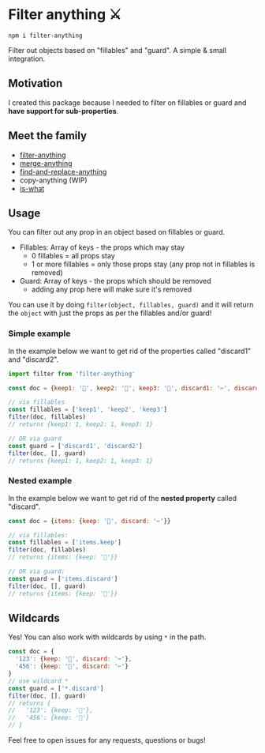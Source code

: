 # Filter anything ⚔️

```
npm i filter-anything
```

Filter out objects based on "fillables" and "guard". A simple & small integration.

## Motivation

I created this package because I needed to filter on fillables or guard and **have support for sub-properties**.

## Meet the family

- [filter-anything](https://github.com/mesqueeb/filter-anything)
- [merge-anything](https://github.com/mesqueeb/merge-anything)
- [find-and-replace-anything](https://github.com/mesqueeb/find-and-replace-anything)
- copy-anything (WIP)
- [is-what](https://github.com/mesqueeb/is-what)

## Usage

You can filter out any prop in an object based on fillables or guard.

- Fillables: Array of keys - the props which may stay
  - 0 fillables = all props stay
  - 1 or more fillables = only those props stay (any prop not in fillables is removed)
- Guard: Array of keys - the props which should be removed
  - adding any prop here will make sure it's removed

You can use it by doing `filter(object, fillables, guard)` and it will return the `object` with just the props as per the fillables and/or guard!

### Simple example

In the example below we want to get rid of the properties called "discard1" and "discard2".

```js
import filter from 'filter-anything'

const doc = {keep1: '📌', keep2: '🧷', keep3: '📎', discard1: '✂️', discard2: '🖍'}

// via fillables
const fillables = ['keep1', 'keep2', 'keep3']
filter(doc, fillables)
// returns {keep1: 1, keep2: 1, keep3: 1}

// OR via guard
const guard = ['discard1', 'discard2']
filter(doc, [], guard)
// returns {keep1: 1, keep2: 1, keep3: 1}
```

### Nested example

In the example below we want to get rid of the **nested property** called "discard".

```js
const doc = {items: {keep: '📌', discard: '✂️'}}

// via fillables:
const fillables = ['items.keep']
filter(doc, fillables)
// returns {items: {keep: '📌'}}

// OR via guard:
const guard = ['items.discard']
filter(doc, [], guard)
// returns {items: {keep: '📌'}}
```

## Wildcards

Yes! You can also work with wildcards by using `*` in the path.

```js
const doc = {
  '123': {keep: '📌', discard: '✂️'},
  '456': {keep: '📌', discard: '✂️'}
}
// use wildcard *
const guard = ['*.discard']
filter(doc, [], guard)
// returns {
//   '123': {keep: '📌'},
//   '456': {keep: '📌'}
// }
```

Feel free to open issues for any requests, questions or bugs!
